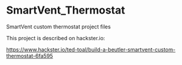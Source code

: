 # SmartVent_Thermostat

SmartVent custom thermostat project files

This project is described on hackster.io:

https://www.hackster.io/ted-toal/build-a-beutler-smartvent-custom-thermostat-6fa595
